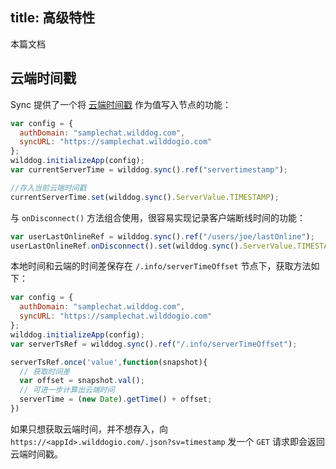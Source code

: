 title: 高级特性
---

本篇文档

## 云端时间戳

Sync 提供了一个将 [云端时间戳](/api/sync/web/api.html#TIMESTAMP) 作为值写入节点的功能：

```js
var config = {
  authDomain: "samplechat.wilddog.com",
  syncURL: "https://samplechat.wilddogio.com"
};
wilddog.initializeApp(config);
var currentServerTime = wilddog.sync().ref("servertimestamp");

//存入当前云端时间戳
currentServerTime.set(wilddog.sync().ServerValue.TIMESTAMP);
```

与 `onDisconnect()` 方法组合使用，很容易实现记录客户端断线时间的功能：

```js
var userLastOnlineRef = wilddog.sync().ref("/users/joe/lastOnline");
userLastOnlineRef.onDisconnect().set(wilddog.sync().ServerValue.TIMESTAMP);
```

本地时间和云端的时间差保存在 `/.info/serverTimeOffset` 节点下，获取方法如下：

```js
var config = {
  authDomain: "samplechat.wilddog.com",
  syncURL: "https://samplechat.wilddogio.com"
};
wilddog.initializeApp(config);
var serverTsRef = wilddog.sync().ref("/.info/serverTimeOffset");

serverTsRef.once('value',function(snapshot){
  // 获取时间差
  var offset = snapshot.val();
  // 可进一步计算出云端时间
  serverTime = (new Date).getTime() + offset;
})
```
如果只想获取云端时间，并不想存入，向 `https://<appId>.wilddogio.com/.json?sv=timestamp` 发一个 `GET` 请求即会返回云端时间戳。
